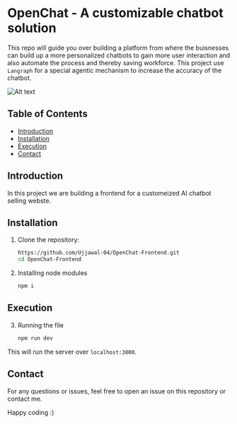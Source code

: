 # OpenChat - A customizable chatbot solution
This repo will guide you over building a platform from where the buisnesses can build up a more personalized chatbots to gain more user interaction and also automate the process and thereby saving workforce. This project use ```Langraph``` for a special agentic mechanism to increase the accuracy of the chatbot.

![Alt text](https://devfolio.co/_next/image?url=https%3A%2F%2Fassets.devfolio.co%2Fhackathons%2Fe83dad652a18447b9d4457187f23486a%2Fprojects%2F42640edbacb644fca67fcc4b7c3c1ef3%2Ffcf0452e-c8cc-4e63-821a-85d0e6209869.png&w=1440&q=75)


## Table of Contents

- [Introduction](#introduction)
- [Installation](#installation)
- [Execution](#execution)
- [Contact](#contact)

## Introduction

In this project we are building a frontend for a customeized AI chatbot selling webste.

## Installation

1. Clone the repository:

    ```sh
    https://github.com/Ujjawal-04/OpenChat-Frontend.git
    cd OpenChat-Frontend
    ```

2. Installing node modules
   
     ```sh
    npm i
    ```

## Execution

3. Running the file
   
     ```sh
    npm run dev
    ```
This will run the server over ```localhost:3000```.

## Contact

For any questions or issues, feel free to open an issue on this repository or contact me.

Happy coding :)


  
